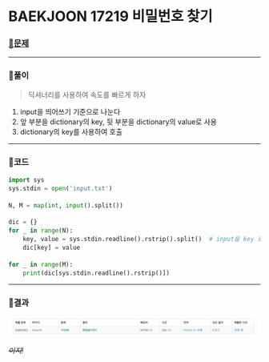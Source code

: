 # BAEKJOON 17219 비밀번호 찾기

### [🏸문제](https://www.acmicpc.net/problem/17219) 

<hr>



### 💊풀이

> 딕셔너리를 사용하여 속도를 빠르게 하자

1. input을 띄어쓰기 기준으로 나눈다
1. 앞 부분을 dictionary의 key, 뒷 부분을 dictionary의 value로 사용
1. dictionary의 key를 사용하여 호출

<hr>

### 📌코드

```python
import sys
sys.stdin = open('input.txt')

N, M = map(int, input().split())

dic = {}
for _ in range(N):
    key, value = sys.stdin.readline().rstrip().split()  # input을 key 로 dictionary 생성
    dic[key] = value

for _ in range(M):
    print(dic[sys.stdin.readline().rstrip()])
```

<hr>





### 🛀결과

![image-20220505173831303](readme.assets/image-20220505173831303.png)

*~~이지!~~*
